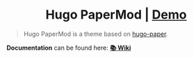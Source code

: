 <h1 align=center>Hugo PaperMod | <a href="https://adityatelange.github.io/hugo-PaperMod/" rel="nofollow">Demo</a></h1>

> Hugo PaperMod is a theme based on [hugo-paper](https://github.com/nanxiaobei/hugo-paper).

**Documentation** can be found here: [**📚 Wiki**](https://github.com/adityatelange/hugo-PaperMod/wiki)

